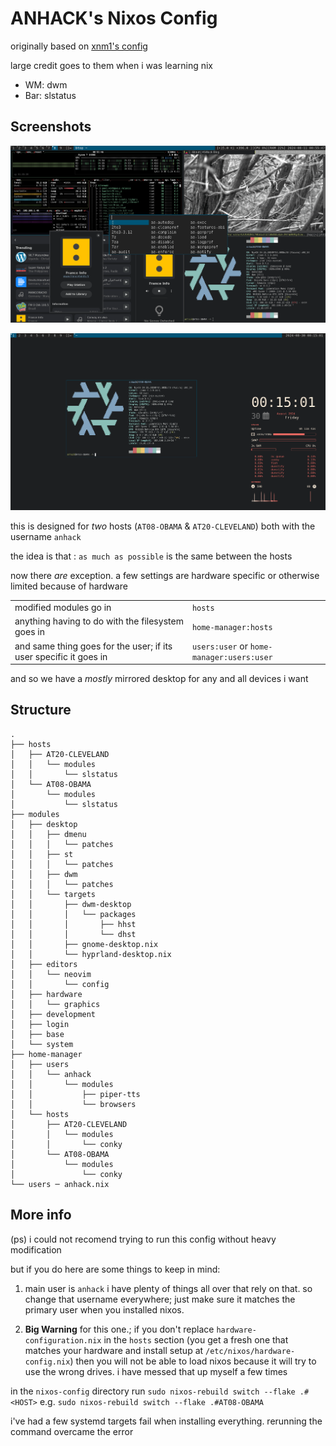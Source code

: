 # ANHACK's Nixos Config

originally based on [xnm1's config](https://github.com/XNM1/linux-nixos-hyprland-config-dotfiles)

large credit goes to them when i was learning nix

- WM: dwm
- Bar: slstatus

## Screenshots

![everything](.github/assets/screenshot1.png)

![minimal](.github/assets/screenshot2.png)

this is designed for *two* hosts (`AT08-OBAMA` & `AT20-CLEVELAND`) both with the username `anhack`

the idea is that : `as much as possible` is the same between the hosts

now there *are* exception. a few settings are hardware specific or otherwise limited because of hardware

| | |
| - | - |
| modified modules go in | `hosts` |
| anything having to do with the filesystem goes in | `home-manager:hosts` |
| and same thing goes for the user; if its user specific it goes in | `users:user` or `home-manager:users:user` |

and so we have a *mostly* mirrored desktop for any and all devices i want

## Structure
```
.
├── hosts
│   ├── AT20-CLEVELAND
│   │   └── modules
│   │       └── slstatus
│   └── AT08-OBAMA
│       └── modules
│           └── slstatus
├── modules
│   ├── desktop
│   │   ├── dmenu
│   │   │   └── patches
│   │   ├── st
│   │   │   └── patches
│   │   ├── dwm
│   │   │   └── patches
│   │   └── targets
│   │       ├── dwm-desktop
│   │       │   └── packages
│   │       │       ├── hhst
│   │       │       └── dhst
│   │       ├── gnome-desktop.nix
│   │       └── hyprland-desktop.nix
│   ├── editors
│   │   └── neovim
│   │       └── config
│   ├── hardware
│   │   └── graphics
│   ├── development
│   ├── login
│   ├── base
│   └── system
├── home-manager
│   ├── users
│   │   └── anhack
│   │       └── modules
│   │           ├── piper-tts
│   │           └── browsers
│   └── hosts
│       ├── AT20-CLEVELAND
│       │   └── modules
│       │       └── conky
│       └── AT08-OBAMA
│           └── modules
│               └── conky
└── users ─ anhack.nix
```

## More info
(ps) i could not recomend trying to run this config without heavy modification

but if you do here are some things to keep in mind:

1. main user is `anhack` i have plenty of things all over that rely on that.
so change that username everywhere; just make sure it matches the primary user when you installed nixos.

1. **Big Warning** for this one.; if you don't replace `hardware-configuration.nix` in the `hosts` section (you get a fresh one that matches your hardware and install setup at `/etc/nixos/hardware-config.nix`)
then you will not be able to load nixos because it will try to use the wrong drives.
i have messed that up myself a few times

in the `nixos-config` directory run `sudo nixos-rebuild switch --flake .#<HOST>` e.g. `sudo nixos-rebuild switch --flake .#AT08-OBAMA`

i've had a few systemd targets fail when installing everything. rerunning the command overcame the error
